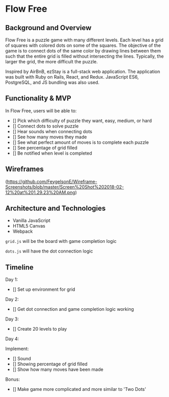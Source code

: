# Flow Free

## Background and Overview

Flow Free is a puzzle game with many different levels. Each level has a grid of squares with colored dots on some of the squares. The objective of the game is to connect dots of the same color by drawing lines between them such that the entire grid is filled without intersecting the lines. Typically, the larger the grid, the more difficult the puzzle.

Inspired by AirBnB, ezStay is a full-stack web application. The application was built with Ruby on Rails, React, and Redux. JavaScript ES6, PostgreSQL, and JS bundling was also used.

## Functionality & MVP

In Flow Free, users will be able to:

- [] Pick which difficulty of puzzle they want, easy, medium, or hard
- [] Connect dots to solve puzzle
- [] Hear sounds when connecting dots
- [] See how many moves they made
- [] See what perfect amount of moves is to complete each puzzle
- [] See percentage of grid filled
- [] Be notified when level is completed

## Wireframes

(https://github.com/FeygelsonE/Wireframe-Screenshots/blob/master/Screen%20Shot%202018-02-12%20at%201.29.23%20AM.png)

## Architecture and Technologies

* Vanilla JavaScript
* HTML5 Canvas
* Webpack

`grid.js` will be the board with game completion logic

`dots.js` will have the dot connection logic

## Timeline

Day 1:

- [] Set up environment for grid

Day 2:

- [] Get dot connection and game completion logic working

Day 3:

- [] Create 20 levels to play

Day 4:

Implement:
- [] Sound
- [] Showing percentage of grid filled
- [] Show how many moves have been made

Bonus:

- [] Make game more complicated and more similar to 'Two Dots'
